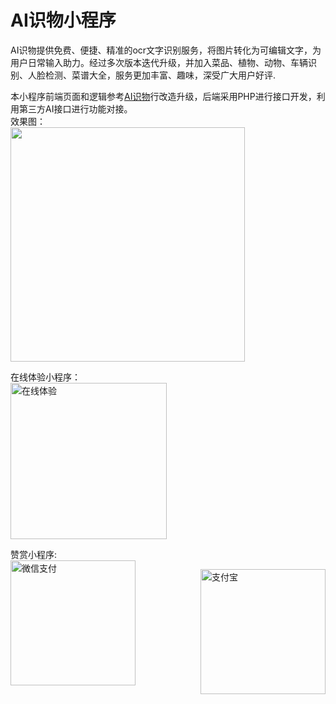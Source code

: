 # AI识物小程序
AI识物提供免费、便捷、精准的ocr文字识别服务，将图片转化为可编辑文字，为用户日常输入助力。经过多次版本迭代升级，并加入菜品、植物、动物、车辆识别、人脸检测、菜谱大全，服务更加丰富、趣味，深受广大用户好评.<br>

本小程序前端页面和逻辑参考[AI识物](https://github.com/lrqnew/AI-General-things)行改造升级，后端采用PHP进行接口开发，利用第三方AI接口进行功能对接。<br>
效果图：<br>
<img  src='https://api.alipay168.cn/source/comm/images/show1.png'  width='375' />

在线体验小程序：<br>
<img  src='https://api.alipay168.cn/source/comm/images/xcx.jpg' alt='在线体验' width='250' />

赞赏小程序:<br>
<img width='200' style="float:left;"  src='https://api.alipay168.cn/source/comm/images/wx.jpg' alt='微信支付' />

<img width='200' style="float:right;"  src='https://api.alipay168.cn/source/comm/images/alipay.jpg' alt='支付宝' />
